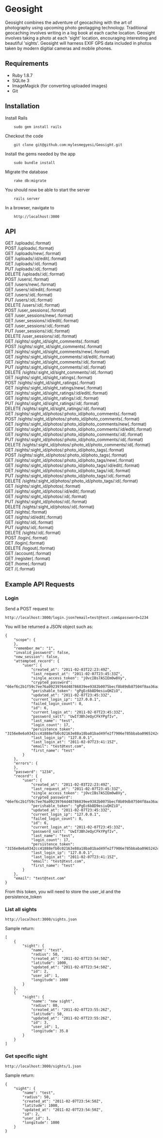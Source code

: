 # Geosight

Geosight combines the adventure of geocaching with the art of photography using upcoming photo geotagging technology. Traditional geocaching involves writing in a log book at each cache location. Geosight involves taking a photo at each 'sight' location, encouraging interesting and beautiful 'sights'. Geosight will harness EXIF GPS data included in photos taken by modern digitial cameras and mobile phones.

## Requirements

* Ruby 1.8.7
* SQLite 3
* ImageMagick (for converting uploaded images)
* Git

## Installation

Install Rails

        sudo gem install rails

Checkout the code

        git clone git@github.com:mylesmegyesi/Geosight.git

Install the gems needed by the app

        sudo bundle install

Migrate the database

        rake db:migrate

You should now be able to start the server

        rails server

In a browser, navigate to

        http://localhost:3000

## API

GET    /uploads(.:format)                                                   
POST   /uploads(.:format)                                                   
GET    /uploads/new(.:format)                                               
GET    /uploads/:id/edit(.:format)                                          
GET    /uploads/:id(.:format)                                               
PUT    /uploads/:id(.:format)                                               
DELETE /uploads/:id(.:format)                                               
POST   /users(.:format)                                                     
GET    /users/new(.:format)                                                 
GET    /users/:id/edit(.:format)                                            
GET    /users/:id(.:format)                                                 
PUT    /users/:id(.:format)                                                 
DELETE /users/:id(.:format)                                                 
POST   /user_sessions(.:format)                                             
GET    /user_sessions/new(.:format)                                         
GET    /user_sessions/:id/edit(.:format)                                    
GET    /user_sessions/:id(.:format)                                         
PUT    /user_sessions/:id(.:format)                                         
DELETE /user_sessions/:id(.:format)                                         
GET    /sights/:sight\_id/sight\_comments(.:format)                          
POST   /sights/:sight\_id/sight\_comments(.:format)                          
GET    /sights/:sight\_id/sight\_comments/new(.:format)                       
GET    /sights/:sight\_id/sight\_comments/:id/edit(.:format)                  
GET    /sights/:sight\_id/sight\_comments/:id(.:format)                       
PUT    /sights/:sight\_id/sight\_comments/:id(.:format)                       
DELETE /sights/:sight\_id/sight\_comments/:id(.:format)                       
GET    /sights/:sight\_id/sight\_ratings(.:format)                            
POST   /sights/:sight\_id/sight\_ratings(.:format)                            
GET    /sights/:sight\_id/sight\_ratings/new(.:format)                        
GET    /sights/:sight\_id/sight\_ratings/:id/edit(.:format)                   
GET    /sights/:sight\_id/sight\_ratings/:id(.:format)                        
PUT    /sights/:sight\_id/sight\_ratings/:id(.:format)                        
DELETE /sights/:sight\_id/sight\_ratings/:id(.:format)                        
GET    /sights/:sight\_id/photos/:photo\_id/photo\_comments(.:format)          
POST   /sights/:sight\_id/photos/:photo\_id/photo\_comments(.:format)          
GET    /sights/:sight\_id/photos/:photo\_id/photo\_comments/new(.:format)      
GET    /sights/:sight\_id/photos/:photo\_id/photo\_comments/:id/edit(.:format) 
GET    /sights/:sight\_id/photos/:photo\_id/photo\_comments/:id(.:format)      
PUT    /sights/:sight\_id/photos/:photo\_id/photo\_comments/:id(.:format)      
DELETE /sights/:sight\_id/photos/:photo\_id/photo\_comments/:id(.:format)      
GET    /sights/:sight\_id/photos/:photo\_id/photo\_tags(.:format)              
POST   /sights/:sight\_id/photos/:photo\_id/photo\_tags(.:format)              
GET    /sights/:sight\_id/photos/:photo\_id/photo\_tags/new(.:format)          
GET    /sights/:sight\_id/photos/:photo\_id/photo\_tags/:id/edit(.:format)     
GET    /sights/:sight\_id/photos/:photo\_id/photo\_tags/:id(.:format)          
PUT    /sights/:sight\_id/photos/:photo\_id/photo\_tags/:id(.:format)          
DELETE /sights/:sight\_id/photos/:photo\_id/photo\_tags/:id(.:format)          
GET    /sights/:sight\_id/photos(.:format)                                   
GET    /sights/:sight\_id/photos/:id/edit(.:format)                          
GET    /sights/:sight\_id/photos/:id(.:format)                               
PUT    /sights/:sight\_id/photos/:id(.:format)                               
DELETE /sights/:sight\_id/photos/:id(.:format)                               
GET    /sights(.:format)                                                    
GET    /sights/:id/edit(.:format)                                           
GET    /sights/:id(.:format)                                                
PUT    /sights/:id(.:format)                                                
DELETE /sights/:id(.:format)                                                
POST   /login(.:format)                                                     
GET    /login(.:format)                                                     
DELETE /logout(.:format)                                                    
GET    /account(.:format)                                                   
GET    /register(.:format)                                                  
GET    /home(.:format)                                                      
GET    /(.:format)                                                          


## Example API Requests

### Login

Send a POST request to:
	
	http://localhost:3000/login.json?email=test@test.com&password=1234
	
You will be returned a JSON object such as:  
  
	{  
		"scope": {  
		},  
		"remember_me": "1",   
		"invalid_password": false,   
		"new_session": false,  
		"attempted_record": {  
			"user": {  
				"created_at": "2011-02-03T22:23:49Z",   
				"last_request_at": "2011-02-07T23:45:33Z",   
				"single_access_token": "jOvcIBs7ASIEm0w8Vy",  
				"crypted_password":   "66ef6c2b1f59c7ee76a09239764d48786839ee9382b0075becf8b89db87504f8aa36aacd0d473e5345cadb09d9f2dbb9cf8684d9aad6cb07e6a125762f79e523",   
				"perishable_token": "gPgEc6b8D9esiuQHZiO",   
				"updated_at": "2011-02-07T23:45:33Z",   
				"current_login_ip": "127.0.0.1",   
				"failed_login_count": 0,   
				"id": 6,   
				"current_login_at": "2011-02-07T23:45:33Z",   
				"password_salt": "UwIf3BhJeQyCFkYPgfIv",    
				"last_name": "test",   
				"login_count": 17,   
				"persistence_token":   "3156e8e6a9342cc41888efb0c02163e88a18ba81bad49fe2f7906e785bbaba0965242c44a0ba7a2f60e1e440c1f5390f834124f062aa89c81a3bedf89e5465ad",   
				"last_login_ip": "127.0.0.1",   
				"last_login_at": "2011-02-07T23:41:15Z",   
				"email": "test@test.com",   
				"first_name": "test"  
			}   
		},    
		"errors": {   
		},    
		"password": "1234",   
		"record": {   
			"user": {   
				"created_at": "2011-02-03T22:23:49Z",   
				"last_request_at": "2011-02-07T23:45:33Z",    
				"single_access_token": "jOvcIBs7ASIEm0w8Vy",    
				"crypted_password":    "66ef6c2b1f59c7ee76a09239764d48786839ee9382b0075becf8b89db87504f8aa36aacd0d473e5345cadb09d9f2dbb9cf8684d9aad6cb07e6a125762f79e523",   
				"perishable_token": "gPgEc6b8D9esiuQHZiO",   
				"updated_at": "2011-02-07T23:45:33Z",   
				"current_login_ip": "127.0.0.1",   
				"failed_login_count": 0,    
				"id": 6,    
				"current_login_at": "2011-02-07T23:45:33Z",     
				"password_salt": "UwIf3BhJeQyCFkYPgfIv",    
				"last_name": "test",    
				"login_count": 17,   
				"persistence_token":    "3156e8e6a9342cc41888efb0c02163e88a18ba81bad49fe2f7906e785bbaba0965242c44a0ba7a2f60e1e440c1f5390f834124f062aa89c81a3bedf89e5465ad",   
				"last_login_ip": "127.0.0.1",   
				"last_login_at": "2011-02-07T23:41:15Z",   
				"email": "test@test.com",   
				"first_name": "test"  
			}   
		},   
		"email": "test@test.com"  
	}


From this token, you will need to store the user_id and the persistence_token

### List all sights

	http://localhost:3000/sights.json
	
Sample return:  
	
	[  
		{  
			"sight": {  
				"name": "test",   
				"radius": 50,   
				"created_at": "2011-02-07T23:54:50Z",   
				"latitude": 1000,   
				"updated_at": "2011-02-07T23:54:50Z",   
				"id": 2,   
				"user_id": 1,   
				"longitude": 1000  
			}  
		},   
		{  
			"sight": {  
				"name": "new sight",   
				"radius": 80,   
				"created_at": "2011-02-07T23:55:26Z",   
				"latitude": 50,   
				"updated_at": "2011-02-07T23:55:26Z",   
				"id": 3,   
				"user_id": 1,    
				"longitude": 35.8  
			}   
		}  
	]  
	
### Get specific sight

	http://localhost:3000/sights/1.json
	
Sample return:  

	{  
		"sight": {  
			"name": "test",   
			"radius": 50,   
			"created_at": "2011-02-07T23:54:50Z",    
			"latitude": 1000,   
			"updated_at": "2011-02-07T23:54:50Z",   
			"id": 2,   
			"user_id": 1,    
			"longitude": 1000  
		}  
	}  